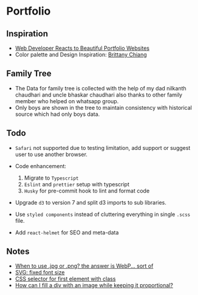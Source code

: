 # Portfolio

## Inspiration
- [Web Developer Reacts to Beautiful Portfolio Websites](https://youtu.be/KWVJTRWILjU)
- Color palette and Design Inspiration: [Brittany Chiang](https://brittanychiang.com/)
## Family Tree
- The Data for family tree is collected with the help of my dad nilkanth chaudhari and uncle bhaskar chaudhari also thanks to other family member who helped on whatsapp group.
- Only boys are shown in the tree to maintain consistency with historical source which had only boys data.  
## Todo
- `Safari` not supported due to testing limitation, add support or suggest user to use another browser.

- Code enhancement:
  1. Migrate to `Typescript`
  2. `Eslint` and `prettier` setup with typescript
  3. `Husky` for pre-commit hook to lint and format code

- Upgrade `d3` to version 7 and split d3 imports to sub libraries.
- Use `styled components` instead of cluttering everything in single `.scss` file.
- Add `react-helmet` for SEO and meta-data

## Notes
- [When to use .jpg or .png? the answer is WebP... sort of](https://youtu.be/Z_28syzkv-0)
- [SVG: fixed font size](https://stackoverflow.com/questions/43604385/svg-fixed-font-size)
- [CSS selector for first element with class](https://stackoverflow.com/questions/2717480/css-selector-for-first-element-with-class)
- [How can I fill a div with an image while keeping it proportional?](https://stackoverflow.com/questions/14142378/how-can-i-fill-a-div-with-an-image-while-keeping-it-proportional/20341542#20341542)
